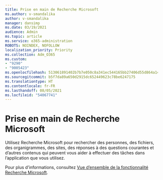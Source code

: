 ```yaml
---
title: Prise en main de Recherche Microsoft
ms.author: v-smandalika
author: v-smandalika
manager: dansimp
ms.date: 03/19/2021
audience: Admin
ms.topic: article
ms.service: o365-administration
ROBOTS: NOINDEX, NOFOLLOW
localization_priority: Priority
ms.collection: Adm_O365
ms.custom:
- "9290"
- "9005423"
ms.openlocfilehash: 513061891402b7b7e050c8a341ec544165bb27406d55d864a14641cd1f1e63c7
ms.sourcegitcommit: b5f7da89a650d2915dc652449623c78be6247175
ms.translationtype: HT
ms.contentlocale: fr-FR
ms.lasthandoff: 08/05/2021
ms.locfileid: "54067741"
---
```

# <a name="get-started-with-microsoft-search"></a>Prise en main de Recherche Microsoft

Utilisez Recherche Microsoft pour rechercher des personnes, des fichiers, des organigrammes, des sites, des réponses à des questions courantes et d’autres contenus qui peuvent vous aider à effectuer des tâches dans l’application que vous utilisez.

Pour plus d’informations, consultez [Vue d’ensemble de la fonctionnalité Recherche Microsoft](https://docs.microsoft.com/microsoftsearch/overview-microsoft-search).